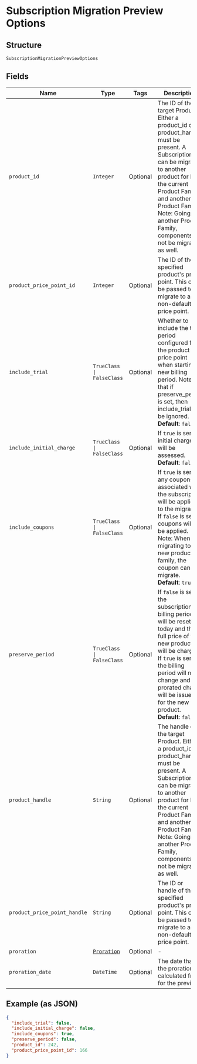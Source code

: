 
# Subscription Migration Preview Options

## Structure

`SubscriptionMigrationPreviewOptions`

## Fields

| Name | Type | Tags | Description |
|  --- | --- | --- | --- |
| `product_id` | `Integer` | Optional | The ID of the target Product. Either a product_id or product_handle must be present. A Subscription can be migrated to another product for both the current Product Family and another Product Family. Note: Going to another Product Family, components will not be migrated as well. |
| `product_price_point_id` | `Integer` | Optional | The ID of the specified product's price point. This can be passed to migrate to a non-default price point. |
| `include_trial` | `TrueClass \| FalseClass` | Optional | Whether to include the trial period configured for the product price point when starting a new billing period. Note that if preserve_period is set, then include_trial will be ignored.<br>**Default**: `false` |
| `include_initial_charge` | `TrueClass \| FalseClass` | Optional | If `true` is sent initial charges will be assessed.<br>**Default**: `false` |
| `include_coupons` | `TrueClass \| FalseClass` | Optional | If `true` is sent, any coupons associated with the subscription will be applied to the migration. If `false` is sent, coupons will not be applied. Note: When migrating to a new product family, the coupon cannot migrate.<br>**Default**: `true` |
| `preserve_period` | `TrueClass \| FalseClass` | Optional | If `false` is sent, the subscription's billing period will be reset to today and the full price of the new product will be charged. If `true` is sent, the billing period will not change and a prorated charge will be issued for the new product.<br>**Default**: `false` |
| `product_handle` | `String` | Optional | The handle of the target Product. Either a product_id or product_handle must be present. A Subscription can be migrated to another product for both the current Product Family and another Product Family. Note: Going to another Product Family, components will not be migrated as well. |
| `product_price_point_handle` | `String` | Optional | The ID or handle of the specified product's price point. This can be passed to migrate to a non-default price point. |
| `proration` | [`Proration`](../../doc/models/proration.md) | Optional | - |
| `proration_date` | `DateTime` | Optional | The date that the proration is calculated from for the preview |

## Example (as JSON)

```json
{
  "include_trial": false,
  "include_initial_charge": false,
  "include_coupons": true,
  "preserve_period": false,
  "product_id": 242,
  "product_price_point_id": 166
}
```

